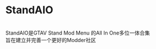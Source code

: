 <h1>StandAIO</h1>
  <br>StandAIO是GTAV Stand Mod Menu 的All In One多位一体合集</br>
  旨在建立并完善一个更好的Modder社区

